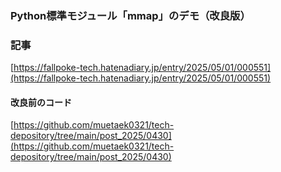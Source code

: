### Python標準モジュール「mmap」のデモ（改良版）

### 記事
[https://fallpoke-tech.hatenadiary.jp/entry/2025/05/01/000551](https://fallpoke-tech.hatenadiary.jp/entry/2025/05/01/000551)

#### 改良前のコード
[https://github.com/muetaek0321/tech-depository/tree/main/post_2025/0430](https://github.com/muetaek0321/tech-depository/tree/main/post_2025/0430)



